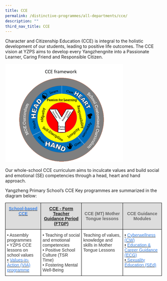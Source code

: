 ```yaml
---
title: CCE
permalink: /distinctive-programmes/all-departments/cce/
description: ""
third_nav_title: CCE
---
```

Character and Citizenship Education (CCE) is integral to the holistic development of our students, leading to positive life outcomes. The CCE vision at YZPS aims to develop every Yangzhengnite into a Passionate Learner, Caring Friend and Responsible Citizen.

<style>  
img {  
  display: block;  
  margin-left: auto;  
  margin-right: auto;  
}  
</style>  
<body><img src="/images/CCE%20Framework.png" alt="
CCE Framework" style="width:75%;">  
  
</body> 
  

Our whole-school CCE curriculum aims to inculcate values and build social and emotional (SE) competencies through a head, heart and hand approach.

  

Yangzheng Primary School’s CCE Key programmes are summarized in the diagram below:

<style type="text/css">
.tg  {border-collapse:collapse;border-spacing:0;}
.tg td{border-color:black;border-style:solid;border-width:1px;font-family:Arial, sans-serif;font-size:14px;
  overflow:hidden;padding:10px 5px;word-break:normal;}
.tg th{border-color:black;border-style:solid;border-width:1px;font-family:Arial, sans-serif;font-size:14px;
  font-weight:normal;overflow:hidden;padding:10px 5px;word-break:normal;}
.tg .tg-tir1{background-color:#DDD;color:#3981E6;font-weight:bold;text-align:center;text-decoration:underline;vertical-align:top}
.tg .tg-rqrm{background-color:#FFF;color:#3981E6;text-align:left;vertical-align:top}
.tg .tg-1kwp{background-color:#DDD;color:#3981E6;font-weight:bold;text-align:center;vertical-align:top}
.tg .tg-feqv{background-color:#DDD;color:#666;font-weight:bold;text-align:center;vertical-align:middle}
.tg .tg-n8xx{background-color:#FFF;color:#303030;text-align:left;vertical-align:top}
</style>
<table class="tg">
<thead>
  <tr>
    <th class="tg-1kwp"><a href="https://yangzhengpri-moe-edu-sg-admin.cwp.sg/distinctive-programmes/all-departments/cce/cce-lessons"><span style="text-decoration:none;color:#3981E6">School-based CCE</span></a><br></th>
    <th class="tg-tir1"><a href="https://yangzhengpri.moe.edu.sg/distinctive-programmes/all-departments/cce/cce-form-teacher-guidance-period-ftgp">CCE - Form Teacher Guidance Period</a><a href="https://yangzhengpri.moe.edu.sg/distinctive-programmes/all-departments/cce/cce-form-teacher-guidance-period-ftgp"><span style="text-decoration:none;color:#3981E6"> </span></a><a href="https://yangzhengpri.moe.edu.sg/distinctive-programmes/all-departments/cce/cce-form-teacher-guidance-period-ftgp">(FTGP) </a></th>
    <th class="tg-feqv"><span style="color:#666;background-color:#DDD">CCE (MT) Mother Tongue lessons</span></th>
    <th class="tg-feqv"><span style="color:#666;background-color:#DDD">CCE Guidance Modules</span><br></th>
  </tr>
</thead>
<tbody>
  <tr>
    <td class="tg-n8xx"><span style="font-weight:400;font-style:normal">• </span>Assembly programmes<br><span style="font-weight:400;font-style:normal">• </span>YZPS CCE lessons on school values<br><a href="https://yangzhengpri.moe.edu.sg/distinctive-programmes/all-departments/cce/values-in-action-via-programme" target="_blank" rel="noopener noreferrer"><span style="font-weight:400;font-style:normal">•</span></a> <a href="https://yangzhengpri.moe.edu.sg/distinctive-programmes/all-departments/cce/values-in-action-via-programme" target="_blank" rel="noopener noreferrer"><span style="color:#3981E6">Values-in-Action (VIA) programme</span></a></td>
    <td class="tg-n8xx"><span style="font-weight:400;font-style:normal">• </span>Teaching of social and emotional competencies<br><span style="font-weight:400;font-style:normal">• </span>Positive School Culture (TSR Time)<br><span style="font-weight:400;font-style:normal">• </span>Fostering Mental Well-Being</td>
    <td class="tg-n8xx"><span style="background-color:initial">Teaching of values, knowledge and skills in Mother Tongue Lessons</span><br></td>
    <td class="tg-rqrm"><a href="https://yangzhengpri-moe-edu-sg-admin.cwp.sg/distinctive-programmes/all-departments/ict/cyberwellness" target="_blank" rel="noopener noreferrer"><span style="font-weight:400;font-style:normal">•</span></a> <a href="https://yangzhengpri-moe-edu-sg-admin.cwp.sg/distinctive-programmes/all-departments/ict/cyberwellness" target="_blank" rel="noopener noreferrer"><span style="color:#3981E6">Cyberwellness (CW)</span></a><br><a href="https://yangzhengpri-moe-edu-sg-admin.cwp.sg/distinctive-programmes/all-departments/cce/cce-guidance-module-ecg-education-n-career-guidance" target="_blank" rel="noopener noreferrer"><span style="font-weight:400;font-style:normal">•</span></a> <a href="https://yangzhengpri-moe-edu-sg-admin.cwp.sg/distinctive-programmes/all-departments/cce/cce-guidance-module-ecg-education-n-career-guidance" target="_blank" rel="noopener noreferrer"><span style="color:#3981E6">Education &amp; Career Guidance (ECG)</span></a><br><a href="https://yangzhengpri-moe-edu-sg-admin.cwp.sg/for-parents/sexuality-education-programme" target="_blank" rel="noopener noreferrer"><span style="font-weight:400;font-style:normal">•</span></a><a href="https://yangzhengpri-moe-edu-sg-admin.cwp.sg/for-parents/sexuality-education-programme" target="_blank" rel="noopener noreferrer"><span style="text-decoration:none;color:#3981E6"> Sexuality Education (SEd)</span></a></td>
  </tr>
</tbody>
</table>